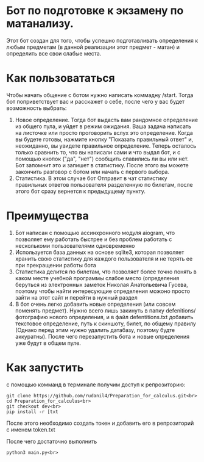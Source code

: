 # Бот по подготовке к экзамену по матанализу. 

Этот бот создан для того, чтобы успешно подготавливать определения к любым предметам (в данной реализации этот предмет - матан) и определить все свои слабые места.

# Как пользовататься

Чтобы начать общение с ботом нужно написать коммадну /start. Тогда бот поприветствует вас и расскажет о себе, после чего у вас будет возможность выбрать: 
1) Новое определение. Тогда бот выдасть вам рандомное определение из общего пула, и уйдет в режим ожидания. Ваша задача написать на листочке или просто проговорить
вслух это определение. Когда вы будете готовы, нажмите кнопку "Показать правильный ответ" и, неожиданно, вы увидете правильное определение. Теперь осталось только 
сравнить то, что вы написали сами и что выдал бот, и с помощью кнопок ("да", "нет") сообщить спавились ли вы или нет. Бот запомнит это и запишет в статистику. После этого вы можете
закончить разговор с ботом или начать с первого выбора.
2) Статистика. В этом случае бот Отправит в чат статистику правильных ответов пользователя разделенную по билетам, после этого бот сразу вернется к предыдущему пункту.

# Преимущества

1) Бот написан с помощью ассинхронного модуля aiogram, что позволяет ему работать быстрее и без проблем работать с несколькоми пользователями одновременно
2) Используется база данных на основе sqlite3, которая позволяет хранить свою статистику для каждого пользователя и не терять ее при прекращении работы бота
3) Статистика делится по билетам, что позволяет более точно понять в каком месте учебной программы слабое место (определения беруться из электронных заметок Николая Анатольевича Гусева, поэтому чтобы найти интересующие определения можоно просто зайти на этот сайт и перейти в нужный раздел
4) В бот очень легко добавить новые определения (или совсем поменять предмет). Нужно всего лишь закинуть в папку defenitions/ фотографию нового определения, и в файл defentitions.txt добавить текстовое определение, путь к скиншоту, билет, по общему правилу (Однако перед этим нужно удалить датабазу, поэтому будте аккуратны). После чего перезапустить бота и новые определения уже будут в общем пуле.

# Как запустить
с помощью комманд в терминале получим доступ к репрозиторию:

```
git clone https://github.com/rudanil4/Preparation_for_calculus.git<br>
cd Preparation_for_calculus<br>
git checkout dev<br>
pip install -r [txt
```
После этого необходимо создать токен и добавить его в репрозиторий с именем token.txt

После чего достаточно выполнить 

```
python3 main.py<br>
```

